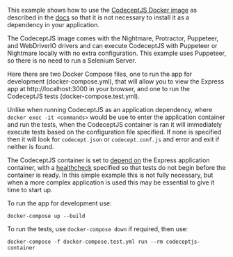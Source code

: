 This example shows how to use the [CodeceptJS Docker image](https://github.com/Codeception/CodeceptJS/blob/master/Dockerfile) as described in the [docs](https://codecept.io/docker/) so that it is not necessary to install it as a dependency in your application.  

The CodeceptJS image comes with the Nightmare, Protractor, Puppeteer, and WebDriverIO drivers and can execute CodeceptJS with Puppeteer or Nightmare locally with no extra configuration. This example uses Puppeteer, so there is no need to run a Selenium  Server.

Here there are two Docker Compose files, one to run the app for development (docker-compose.yml), that will allow you to view the Express app at http://localhost:3000 in your browser, and one to run the CodeceptJS tests (docker-compose.test.yml). 

Unlike when running CodeceptJS as an application dependency, where `docker exec -it <commands>` would be use to enter the application container and run the tests, when the CodeceptJS container is ran it will immediately execute tests based on the configuration file specified. If none is specified then it will look for `codecept.json` or `codecept.conf.js` and error and exit if neither is found.

The CodeceptJS container is set to [depend on](https://docs.docker.com/compose/compose-file/compose-file-v2/#depends_on) the Express application container, with a [healthcheck](https://docs.docker.com/compose/compose-file/compose-file-v2/#healthcheck) specified so that tests do not begin before the container is ready. In this simple example this is not fully necessary, but when a more complex application is used this may be essential to give it time to start up.

To run the app for development use:

`docker-compose up --build`

To run the tests, use `docker-compose down` if required, then use:

`docker-compose -f docker-compose.test.yml run --rm codeceptjs-container`
